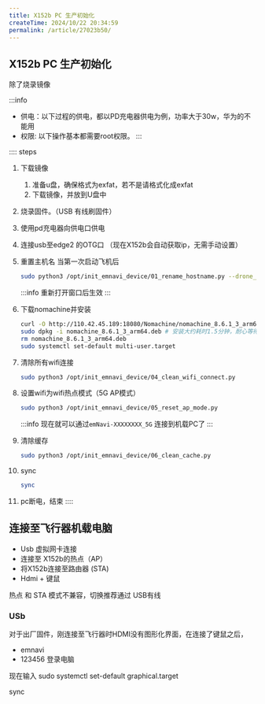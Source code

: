 ```yaml
---
title: X152b PC 生产初始化
createTime: 2024/10/22 20:34:59
permalink: /article/27023b50/
---
```



## X152b PC 生产初始化

除了烧录镜像

:::info
- 供电：以下过程的供电，都以PD充电器供电为例，功率大于30w，华为的不能用
- 权限: 以下操作基本都需要root权限。
:::

:::: steps
1. 下载镜像
    <LinkCard title="镜像" href="http://110.42.45.189:18080/Edge2/2024-10-23/" description="更新日期:2024-10-23" />
    1. 准备u盘，确保格式为exfat，若不是请格式化成exfat
    1. 下载镜像，并放到U盘中
2. 烧录固件。（USB 有线刷固件）

3. 使用pd充电器向供电口供电 
4. 连接usb至edge2 的OTG口 （现在X152b会自动获取ip，无需手动设置）
5. 重置主机名
    当第一次启动飞机后
    ```bash
    sudo python3 /opt/init_emnavi_device/01_rename_hostname.py --drone_type X152b --px4_sys_id 1
    ```
    :::info
    重新打开窗口后生效
    :::
6. 下载nomachine并安装
    ```bash
    curl -O http://110.42.45.189:18080/Nomachine/nomachine_8.6.1_3_arm64.deb  
    sudo dpkg -i nomachine_8.6.1_3_arm64.deb # 安装大约耗时1.5分钟，耐心等待
    rm nomachine_8.6.1_3_arm64.deb
    sudo systemctl set-default multi-user.target
    ```
7. 清除所有wifi连接
    ```bash
    sudo python3 /opt/init_emnavi_device/04_clean_wifi_connect.py
    ```
8. 设置wifi为wifi热点模式（5G AP模式）
    ```bash
    sudo python3 /opt/init_emnavi_device/05_reset_ap_mode.py
    ```
    :::info
    现在就可以通过`emNavi-XXXXXXXX_5G` 连接到机载PC了
    :::
9. 清除缓存
    ```bash
    sudo python3 /opt/init_emnavi_device/06_clean_cache.py
    ```
10. sync
    ```bash
    sync
    ```
11. pc断电，结束
::::

## 连接至飞行器机载电脑

- Usb 虚拟网卡连接
- 连接至 X152b的热点（AP）
- 将X152b连接至路由器 (STA)
- Hdmi + 键鼠

热点 和 STA 模式不兼容，切换推荐通过 USB有线

### USb 
对于出厂固件，刚连接至飞行器时HDMI没有图形化界面，在连接了键鼠之后，
- emnavi
- 123456
登录电脑

现在输入 
sudo systemctl set-default graphical.target

sync



